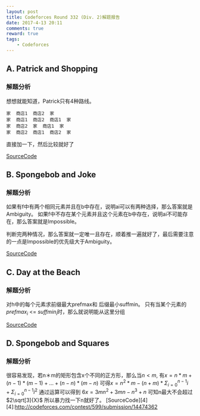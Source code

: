 ```yaml
---
layout: post
title: Codeforces Round 332 (Div. 2)解题报告
date: 2017-4-13 20:11
comments: true
reward: true
tags:
    - Codeforces
---
```


## A. Patrick and Shopping

### 解题分析

想想就能知道，Patrick只有4种路线。

<!-- more -->

    家  商店1  商店2  家
    家  商店1  商店2  商店1  家
    家  商店2  家  商店1  家
    家  商店2  商店1  商店2  家

直接加一下，然后比较就好了

[SourceCode][1]

[1]:http://codeforces.com/contest/599/submission/14366841

## B. Spongebob and Joke

### 解题分析

如果有f中有两个相同元素并且在b中存在，说明ai可以有两种选择，那么答案就是Ambiguity。
如果f中不存在某个元素并且这个元素在b中存在，说明ai不可能存在，那么答案就是Impossible。

判断完两种情况，那么答案就一定唯一且存在，顺着推一遍就好了，最后需要注意的一点是Impossible的优先级大于Ambiguity。

[SourceCode][2]

[2]:http://codeforces.com/contest/599/submission/14470333

## C. Day at the Beach

### 解题分析

对h中的每个元素求前缀最大prefmax和
后缀最小suffmin。
只有当某个元素的$prefmax_i$ <= $suffmin_i$时，那么就说明能从这里分组

[SourceCode][3]

[3]:http://codeforces.com/contest/599/submission/14473234

## D. Spongebob and Squares

### 解题分析

很容易发现，若n＊m的矩形包含x个不同的正方形，那么当$n < m$, 
有$x = n*m + (n-1)*(m-1)+...+(n-n)*(m-n)$
可得$x = n^2*m-(n+m)*\Sigma^{n-1}_{i=0}i+\Sigma^{n-1}_{i=0}i^2$
通过运算可以得到
$6x = 3mn^2+3mn-n^3+n$
可知n最大不会超过$2\sqrt[3]{X}$
所以暴力找一下n就好了。
[SourceCode][4]
[4]:http://codeforces.com/contest/599/submission/14474362
